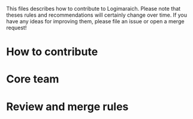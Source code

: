 This files describes how to contribute to Logimaraich. Please note that theses
rules and recommendations will certainly change over time. If you have any ideas
for improving them, please file an issue or open a merge request!

# How to contribute

# Core team

# Review and merge rules
